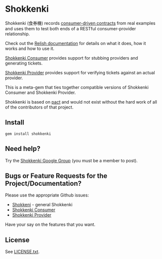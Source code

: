 # Shokkenki

Shokkenki (食券機) records [consumer-driven contracts](http://martinfowler.com/articles/consumerDrivenContracts.html) from real examples and uses them to test both ends of a RESTful consumer-provider relationship.

Check out the [Relish documentation](https://relishapp.com/shokkenki) for details on what it does, how it works and how to use it.

[Shokkenki Consumer](https://github.com/brentsnook/shokkenki-consumer) provides support for stubbing providers and generating tickets.

[Shokkenki Provider](https://github.com/brentsnook/shokkenki-provider) provides support for verifying tickets against an actual provider.

This is a meta-gem that ties together compatible versions of Shokkenki Consumer and Shokkenki Provider.

Shokkenki is based on [pact](https://github.com/uglyog/pact) and would not exist without the hard work of all of the contributors of that project.

## Install

    gem install shokkenki

## Need help?

Try the [Shokkenki Google Group](http://groups.google.com/forum/#!forum/shokkenki) (you must be a member to post).

## Bugs or Feature Requests for the Project/Documentation?

Please use the appropriate Github issues:

- [Shokkeni](http://github.com/brentsnook/shokkenki/issues) - general Shokkenki
- [Shokkenki Consumer](http://github.com/brentsnook/shokkenki-consumer/issues)
- [Shokkenki Provider](http://github.com/brentsnook/shokkenki-provider/issues)

Have your say on the features that you want.

## License

See [LICENSE.txt](LICENSE.txt).


